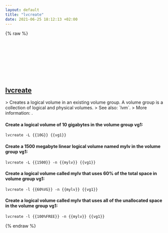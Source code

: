 ```yaml
---
layout: default
title: "lvcreate"
date: 2021-06-25 18:12:13 +02:00
---
```

{% raw %}
<h2 id="lvcreate">
  <a href="/en/linux/lvcreate.html">lvcreate</a> <a href="#lvcreate"><svg class="icon">
    <use href="/assets/images/unicode_sprite.svg#link" />
  </svg></a>
</h2>
> Creates a logical volume in an existing volume group. A volume group is a collection of logical and physical volumes.
> See also: `lvm`.
> More information: <https://man7.org/linux/man-pages/man8/lvcreate.8.html>.

#### Create a logical volume of 10 gigabytes in the volume group vg1:
```shell
lvcreate -L {{10G}} {{vg1}}
```
#### Create a 1500 megabyte linear logical volume named mylv in the volume group vg1:
```shell
lvcreate -L {{1500}} -n {{mylv}} {{vg1}}
```
#### Create a logical volume called mylv that uses 60% of the total space in volume group vg1:
```shell
lvcreate -l {{60%VG}} -n {{mylv}} {{vg1}}
```
#### Create a logical volume called mylv that uses all of the unallocated space in the volume group vg1:
```shell
lvcreate -l {{100%FREE}} -n {{mylv}} {{vg1}}
```
{% endraw %}